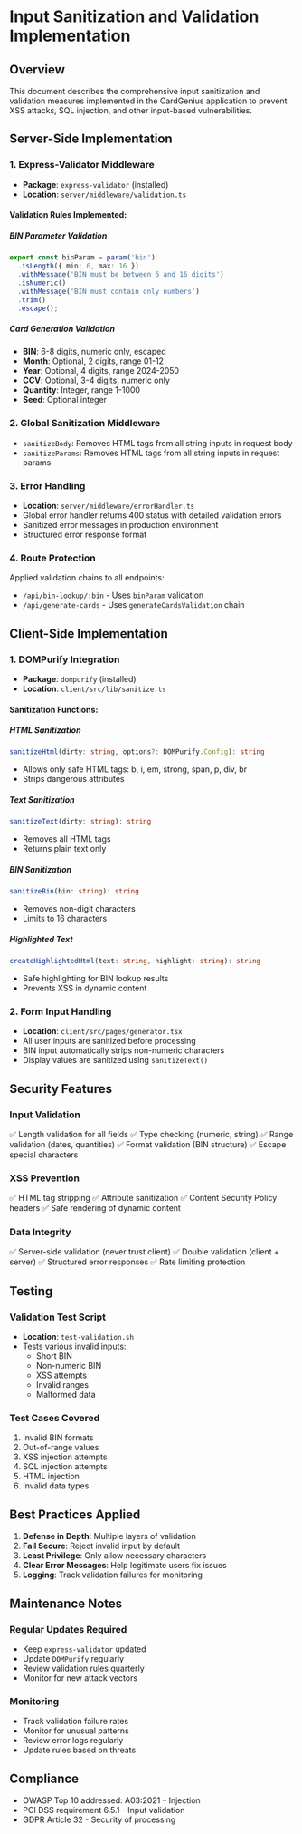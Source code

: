 # Input Sanitization and Validation Implementation

## Overview
This document describes the comprehensive input sanitization and validation measures implemented in the CardGenius application to prevent XSS attacks, SQL injection, and other input-based vulnerabilities.

## Server-Side Implementation

### 1. Express-Validator Middleware
- **Package**: `express-validator` (installed)
- **Location**: `server/middleware/validation.ts`

#### Validation Rules Implemented:

##### BIN Parameter Validation
```typescript
export const binParam = param('bin')
  .isLength({ min: 6, max: 16 })
  .withMessage('BIN must be between 6 and 16 digits')
  .isNumeric()
  .withMessage('BIN must contain only numbers')
  .trim()
  .escape();
```

##### Card Generation Validation
- **BIN**: 6-8 digits, numeric only, escaped
- **Month**: Optional, 2 digits, range 01-12
- **Year**: Optional, 4 digits, range 2024-2050
- **CCV**: Optional, 3-4 digits, numeric only
- **Quantity**: Integer, range 1-1000
- **Seed**: Optional integer

### 2. Global Sanitization Middleware
- `sanitizeBody`: Removes HTML tags from all string inputs in request body
- `sanitizeParams`: Removes HTML tags from all string inputs in request params

### 3. Error Handling
- **Location**: `server/middleware/errorHandler.ts`
- Global error handler returns 400 status with detailed validation errors
- Sanitized error messages in production environment
- Structured error response format

### 4. Route Protection
Applied validation chains to all endpoints:
- `/api/bin-lookup/:bin` - Uses `binParam` validation
- `/api/generate-cards` - Uses `generateCardsValidation` chain

## Client-Side Implementation

### 1. DOMPurify Integration
- **Package**: `dompurify` (installed)
- **Location**: `client/src/lib/sanitize.ts`

#### Sanitization Functions:

##### HTML Sanitization
```typescript
sanitizeHtml(dirty: string, options?: DOMPurify.Config): string
```
- Allows only safe HTML tags: b, i, em, strong, span, p, div, br
- Strips dangerous attributes

##### Text Sanitization
```typescript
sanitizeText(dirty: string): string
```
- Removes all HTML tags
- Returns plain text only

##### BIN Sanitization
```typescript
sanitizeBin(bin: string): string
```
- Removes non-digit characters
- Limits to 16 characters

##### Highlighted Text
```typescript
createHighlightedHtml(text: string, highlight: string): string
```
- Safe highlighting for BIN lookup results
- Prevents XSS in dynamic content

### 2. Form Input Handling
- **Location**: `client/src/pages/generator.tsx`
- All user inputs are sanitized before processing
- BIN input automatically strips non-numeric characters
- Display values are sanitized using `sanitizeText()`

## Security Features

### Input Validation
✅ Length validation for all fields
✅ Type checking (numeric, string)
✅ Range validation (dates, quantities)
✅ Format validation (BIN structure)
✅ Escape special characters

### XSS Prevention
✅ HTML tag stripping
✅ Attribute sanitization
✅ Content Security Policy headers
✅ Safe rendering of dynamic content

### Data Integrity
✅ Server-side validation (never trust client)
✅ Double validation (client + server)
✅ Structured error responses
✅ Rate limiting protection

## Testing

### Validation Test Script
- **Location**: `test-validation.sh`
- Tests various invalid inputs:
  - Short BIN
  - Non-numeric BIN
  - XSS attempts
  - Invalid ranges
  - Malformed data

### Test Cases Covered
1. Invalid BIN formats
2. Out-of-range values
3. XSS injection attempts
4. SQL injection attempts
5. HTML injection
6. Invalid data types

## Best Practices Applied

1. **Defense in Depth**: Multiple layers of validation
2. **Fail Secure**: Reject invalid input by default
3. **Least Privilege**: Only allow necessary characters
4. **Clear Error Messages**: Help legitimate users fix issues
5. **Logging**: Track validation failures for monitoring

## Maintenance Notes

### Regular Updates Required
- Keep `express-validator` updated
- Update `DOMPurify` regularly
- Review validation rules quarterly
- Monitor for new attack vectors

### Monitoring
- Track validation failure rates
- Monitor for unusual patterns
- Review error logs regularly
- Update rules based on threats

## Compliance
- OWASP Top 10 addressed: A03:2021 – Injection
- PCI DSS requirement 6.5.1 - Input validation
- GDPR Article 32 - Security of processing
